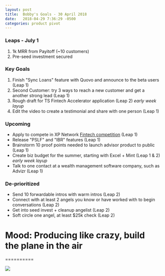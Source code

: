 ```yaml
---
layout: post
title:  Bobby's Goals - 30 April 2018
date:   2018-04-29 7:36:29 -0500
categories: product pivot
---
```


### Leaps - July 1

1. 1k MRR from Payitoff (~10 customers)
1. Pre-seed investment secured

### Key Goals

1. Finish "Sync Loans" feature with Quovo and announce to the beta users (Leap 1)
1. Second Customer: try 3 ways to reach a new customer and get a another strong lead (Leap 1)
1. Rough draft for TS Fintech Accelerator application (Leap 2) _early week layup_
1. Edit the video to create a testimonial and share with one person (Leap 1)

### Upcoming
- Apply to compete in XP Network [Fintech competition](https://xyplanningnetwork.wufoo.com/forms/z1mzjixo0o41nw9/?__hstc=77180682.63146827910733f9280424e610510b1c.1524862035207.1524862035207.1524868003003.2&__hssc=77180682.1.1524924645125&__hsfp=860362448&hsCtaTracking=fee83abc-1fd7-460d-85c8-0806bc2bedac%7Cc344de01-8dbf-4677-af7c-8b1257e182a0) (Leap 1)
- Release "PSLF" and "IBR" features (Leap 1)
- Brainstorm 10 proof points needed to launch advisor product to public (Leap 1)
- Create biz budget for the summer, starting with Excel + Mint (Leap 1 & 2) _early week layup_
- Talk to one contact at a wealth management software company, such as Advizr (Leap 1)

### De-prioritized
- Send 10 forwardable intros with warm intros (Leap 2)
- Connect with at least 2 angels you know or have worked with to begin conversations (Leap 2)
- Get into seed invest + cleanup angelist (Leap 2)
- Soft circle one angel, at least $25k check (Leap 2)

# Mood: Producing like crazy, build the plane in the air
==========

![](https://media0.giphy.com/media/ClfqZr5WhqVi0/giphy.gif)

